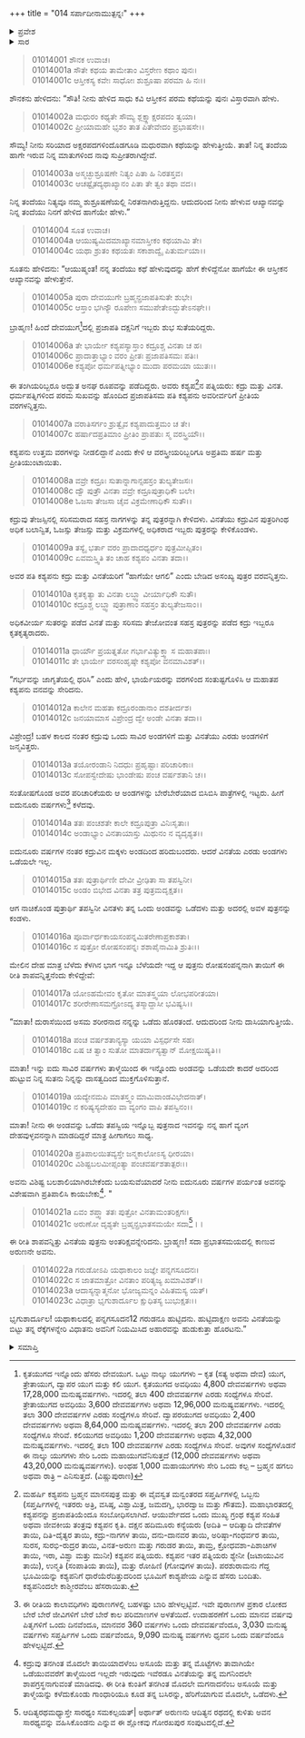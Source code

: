 +++
title = "014 ಸರ್ಪಾದೀನಾಮುತ್ಪನ್ನಃ"
+++

<details><summary>ಪ್ರವೇಶ</summary>


।।   ಓಂ ಓಂ ನಮೋ ನಾರಾಯಣಾಯ।।   ಶ್ರೀ ವೇದವ್ಯಾಸಾಯ ನಮಃ ।।

ಶ್ರೀ ಕೃಷ್ಣದ್ವೈಪಾಯನ ವೇದವ್ಯಾಸ ವಿರಚಿತ  

**ಶ್ರೀ ಮಹಾಭಾರತ**

**ಆದಿ ಪರ್ವ**

**ಆಸ್ತೀಕ ಪರ್ವ**

**ಅಧ್ಯಾಯ 14**

</details>


<details><summary>ಸಾರ</summary>

ಕಶ್ಯಪನ ಪತ್ನಿಯರಾದ ವಿನತೆ ಮತ್ತು ಕದ್ರುವಿಗೆ ಸಂತಾನಪ್ರಾಪ್ತಿ (1-10). ಹುಟ್ಟಿದ ಅರುಣನು ತಾಯಿ ಕದ್ರುವಿಗೆ ಶಾಪವಿತ್ತುದು (11-20). ಗರುಡನ ಜನನ (21-23).
</details>



> 01014001 ಶೌನಕ ಉವಾಚ।  
01014001a ಸೌತೇ ಕಥಯ ತಾಮೇತಾಂ ವಿಸ್ತರೇಣ ಕಥಾಂ ಪುನಃ।  
01014001c ಆಸ್ತೀಕಸ್ಯ ಕವೇಃ ಸಾಧೋಃ ಶುಶ್ರೂಷಾ ಪರಮಾ ಹಿ ನಃ।।

ಶೌನಕನು ಹೇಳಿದನು: “ಸೌತಿ! ನೀನು ಹೇಳಿದ ಸಾಧು ಕವಿ ಆಸ್ತೀಕನ ಪರಮ ಕಥೆಯನ್ನು ಪುನಃ ವಿಸ್ತಾರವಾಗಿ ಹೇಳು.

> 01014002a ಮಧುರಂ ಕಥ್ಯತೇ ಸೌಮ್ಯ ಶ್ಲಕ್ಷ್ಣಾಕ್ಷರಪದಂ ತ್ವಯಾ।   
01014002c ಪ್ರೀಯಾಮಹೇ ಭೃಶಂ ತಾತ ಪಿತೇವೇದಂ ಪ್ರಭಾಷಸೇ।।

ಸೌಮ್ಯ! ನೀನು ಸರಿಯಾದ ಅಕ್ಷರಪದಗಳಿಂದೊಡಗೂಡಿ ಮಧುರವಾಗಿ ಕಥೆಯನ್ನು ಹೇಳುತ್ತೀಯೆ. ತಾತ! ನಿನ್ನ ತಂದೆಯ ಹಾಗೇ ಇರುವ ನಿನ್ನ ಮಾತುಗಳಿಂದ ನಾವು ಸುಪ್ರೀತರಾಗಿದ್ದೇವೆ.

> 01014003a ಅಸ್ಮಚ್ಛುಶ್ರೂಷಣೇ ನಿತ್ಯಂ ಪಿತಾ ಹಿ ನಿರತಸ್ತವ।  
01014003c ಆಚಷ್ಟೈತದ್ಯಥಾಖ್ಯಾನಂ ಪಿತಾ ತೇ ತ್ವಂ ತಥಾ ವದ।।

ನಿನ್ನ ತಂದೆಯು ನಿತ್ಯವೂ ನಮ್ಮ ಶುಶ್ರೂಷಣೆಯಲ್ಲಿ ನಿರತನಾಗಿರುತ್ತಿದ್ದನು. ಆದುದರಿಂದ ನೀನು ಹೇಳುವ ಆಖ್ಯಾನವನ್ನು ನಿನ್ನ ತಂದೆಯು ನಿನಗೆ ಹೇಳಿದ ಹಾಗೆಯೇ ಹೇಳು.”

> 01014004 ಸೂತ ಉವಾಚ।  
01014004a ಆಯುಷ್ಯಮಿದಮಾಖ್ಯಾನಮಾಸ್ತೀಕಂ ಕಥಯಾಮಿ ತೇ।  
01014004c ಯಥಾ ಶ್ರುತಂ ಕಥಯತಃ ಸಕಾಶಾದ್ವೈ ಪಿತುರ್ಮಯಾ।।

ಸೂತನು ಹೇಳಿದನು: “ಆಯುಷ್ಮಂತ! ನನ್ನ ತಂದೆಯು ಕಥೆ ಹೇಳುವುದನ್ನು ಹೇಗೆ ಕೇಳಿದ್ದೆನೋ ಹಾಗೆಯೇ ಈ ಆಸ್ತೀಕನ ಆಖ್ಯಾನವನ್ನು ಹೇಳುತ್ತೇನೆ.

> 01014005a ಪುರಾ ದೇವಯುಗೇ ಬ್ರಹ್ಮನ್ಪ್ರಜಾಪತಿಸುತೇ ಶುಭೇ।  
01014005c ಆಸ್ತಾಂ ಭಗಿನ್ಯೌ ರೂಪೇಣ ಸಮುಪೇತೇಽದ್ಭುತೇಽನಘೇ।।

ಬ್ರಾಹ್ಮಣ! ಹಿಂದೆ ದೇವಯುಗ[^1]ದಲ್ಲಿ ಪ್ರಜಾಪತಿ ದಕ್ಷನಿಗೆ ಇಬ್ಬರು ಶುಭ ಸುತೆಯರಿದ್ದರು.

> 01014006a ತೇ ಭಾರ್ಯೇ ಕಶ್ಯಪಸ್ಯಾಸ್ತಾಂ ಕದ್ರೂಶ್ಚ ವಿನತಾ ಚ ಹ।  
01014006c ಪ್ರಾದಾತ್ತಾಭ್ಯಾಂ ವರಂ ಪ್ರೀತಃ ಪ್ರಜಾಪತಿಸಮಃ ಪತಿಃ।  
01014006e ಕಶ್ಯಪೋ ಧರ್ಮಪತ್ನೀಭ್ಯಾಂ ಮುದಾ ಪರಮಯಾ ಯುತಃ।।

ಈ ತಂಗಿಯರಿಬ್ಬರೂ ಅದ್ಭುತ ಅನಘ ರೂಪವನ್ನು ಪಡೆದಿದ್ದರು. ಅವರು ಕಶ್ಯಪ[^2]ನ ಪತ್ನಿಯರು: ಕದ್ರು ಮತ್ತು ವಿನತ. ಧರ್ಮಪತ್ನಿಗಳಿಂದ ಪರಮ ಸುಖವನ್ನು ಹೊಂದಿದ ಪ್ರಜಾಪತಿಸಮ ಪತಿ ಕಶ್ಯಪನು ಅವರೀರ್ವರಿಗೆ ಪ್ರೀತಿಯ ವರಗಳನ್ನಿತ್ತನು.

> 01014007a ವರಾತಿಸರ್ಗಂ ಶ್ರುತ್ವೈವ ಕಶ್ಯಪಾದುತ್ತಮಂ ಚ ತೇ।  
01014007c ಹರ್ಷಾದಪ್ರತಿಮಾಂ ಪ್ರೀತಿಂ ಪ್ರಾಪತುಃ ಸ್ಮ ವರಸ್ತ್ರಿಯೌ।।

ಕಶ್ಯಪನು ಉತ್ತಮ ವರಗಳನ್ನು ನೀಡಲಿದ್ದಾನೆ ಎಂದು ಕೇಳಿ ಆ ವರಸ್ತ್ರೀಯರಿಬ್ಬರಿಗೂ ಅಪ್ರತಿಮ ಹರ್ಷ ಮತ್ತು ಪ್ರೀತಿಯುಂಟಾಯಿತು.

> 01014008a ವವ್ರೇ ಕದ್ರೂಃ ಸುತಾನ್ನಾಗಾನ್ಸಹಸ್ರಂ ತುಲ್ಯತೇಜಸಃ।  
01014008c ದ್ವೌ ಪುತ್ರೌ ವಿನತಾ ವವ್ರೇ ಕದ್ರೂಪುತ್ರಾಧಿಕೌ ಬಲೇ।  
01014008e ಓಜಸಾ ತೇಜಸಾ ಚೈವ ವಿಕ್ರಮೇಣಾಧಿಕೌ ಸುತೌ।।

ಕದ್ರುವು ತೇಜಸ್ಸಿನಲ್ಲಿ ಸರಿಸಮರಾದ ಸಹಸ್ರ ನಾಗಗಳನ್ನು ತನ್ನ ಪುತ್ರರನ್ನಾಗಿ ಕೇಳಿದಳು. ವಿನತೆಯು ಕದ್ರುವಿನ ಪುತ್ರರಿಗಿಂಥ ಅಧಿಕ ಬಲಾನ್ವಿತ, ಓಜಸ್ಸು ತೇಜಸ್ಸು ಮತ್ತು ವಿಕ್ರಮಗಳಲ್ಲಿ ಅಧಿಕರಾದ ಇಬ್ಬರು ಪುತ್ರರನ್ನು ಕೇಳಿಕೊಂಡಳು.

> 01014009a ತಸ್ಯೈ ಭರ್ತಾ ವರಂ ಪ್ರಾದಾದಧ್ಯರ್ಧಂ ಪುತ್ರಮೀಪ್ಸಿತಂ।  
01014009c ಏವಮಸ್ತ್ವಿತಿ ತಂ ಚಾಹ ಕಶ್ಯಪಂ ವಿನತಾ ತದಾ।।

ಅವರ ಪತಿ ಕಶ್ಯಪನು ಕದ್ರು ಮತ್ತು ವಿನತೆಯರಿಗೆ “ಹಾಗೆಯೇ ಆಗಲಿ” ಎಂದು ಬೇಡಿದ ಅಸಂಖ್ಯ ಪುತ್ರರ ವರವನ್ನಿತ್ತನು.

> 01014010a ಕೃತಕೃತ್ಯಾ ತು ವಿನತಾ ಲಬ್ಧ್ವಾ ವೀರ್ಯಾಧಿಕೌ ಸುತೌ।  
01014010c ಕದ್ರೂಶ್ಚ ಲಬ್ಧ್ವಾ ಪುತ್ರಾಣಾಂ ಸಹಸ್ರಂ ತುಲ್ಯತೇಜಸಾಂ।।

ಅಧಿಕವೀರ್ಯ ಸುತರನ್ನು ಪಡೆದ ವಿನತೆ ಮತ್ತು ಸರಿಸಮ ತೇಜೋವಂತ ಸಹಸ್ರ ಪುತ್ರರನ್ನು ಪಡೆದ ಕದ್ರು ಇಬ್ಬರೂ ಕೃತಕೃತ್ಯರಾದರು.

> 01014011a ಧಾರ್ಯೌ ಪ್ರಯತ್ನತೋ ಗರ್ಭಾವಿತ್ಯುಕ್ತ್ವಾ ಸ ಮಹಾತಪಾಃ।  
01014011c ತೇ ಭಾರ್ಯೇ ವರಸಂಹೃಷ್ಠೇ ಕಶ್ಯಪೋ ವನಮಾವಿಶತ್।।

“ಗರ್ಭವನ್ನು ಜಾಗೃತೆಯಲ್ಲಿ ಧರಿಸಿ” ಎಂದು ಹೇಳಿ, ಭಾರ್ಯೆಯರನ್ನು ವರಗಳಿಂದ ಸಂತುಷ್ಟಗೊಳಿಸಿ ಆ ಮಹಾತಪ ಕಶ್ಯಪನು ವನವನ್ನು ಸೇರಿದನು.

> 01014012a ಕಾಲೇನ ಮಹತಾ ಕದ್ರೂರಂಡಾನಾಂ ದಶತೀರ್ದಶ।  
01014012c ಜನಯಾಮಾಸ ವಿಪ್ರೇಂದ್ರ ದ್ವೇ ಅಂಡೇ ವಿನತಾ ತದಾ।।

ವಿಪ್ರೇಂದ್ರ! ಬಹಳ ಕಾಲದ ನಂತರ ಕದ್ರುವು ಒಂದು ಸಾವಿರ ಅಂಡಗಳಿಗೆ ಮತ್ತು ವಿನತೆಯು ಎರಡು ಅಂಡಗಳಿಗೆ ಜನ್ಮವಿತ್ತರು.

> 01014013a ತಯೋರಂಡಾನಿ ನಿದಧುಃ ಪ್ರಹೃಷ್ಟಾಃ ಪರಿಚಾರಿಕಾಃ।  
01014013c ಸೋಪಸ್ವೇದೇಷು ಭಾಂಡೇಷು ಪಂಚ ವರ್ಷಶತಾನಿ ಚ।।

ಸಂತೋಷಗೊಂಡ ಅವರ ಪರಿಚಾರಿಕೆಯರು ಆ ಅಂಡಗಳನ್ನು ಬೇರೆಬೇರೆಯಾದ ಬಿಸಿಬಿಸಿ ಪಾತ್ರೆಗಳಲ್ಲಿ ಇಟ್ಟರು. ಹೀಗೆ ಐದುನೂರು ವರ್ಷಗಳು[^3] ಕಳೆದವು.

> 01014014a ತತಃ ಪಂಚಶತೇ ಕಾಲೇ ಕದ್ರೂಪುತ್ರಾ ವಿನಿಃಸೃತಾಃ।  
01014014c ಅಂಡಾಭ್ಯಾಂ ವಿನತಾಯಾಸ್ತು ಮಿಥುನಂ ನ ವ್ಯದೃಶ್ಯತ।।

ಐದುನೂರು ವರ್ಷಗಳ ನಂತರ ಕದ್ರುವಿನ ಮಕ್ಕಳು ಅಂಡದಿಂದ ಹರಿದುಬಂದರು. ಆದರೆ ವಿನತೆಯ ಎರಡು ಅಂಡಗಳು ಒಡೆಯಲೇ ಇಲ್ಲ.

> 01014015a ತತಃ ಪುತ್ರಾರ್ಥಿಣೀ ದೇವೀ ವ್ರೀಢಿತಾ ಸಾ ತಪಸ್ವಿನೀ।  
01014015c ಅಂಡಂ ಬಿಭೇದ ವಿನತಾ ತತ್ರ ಪುತ್ರಮದೃಕ್ಷತ।।

ಆಗ ನಾಚಿಕೊಂಡ ಪುತ್ರಾರ್ಥಿ ತಪಸ್ವಿನೀ ವಿನತಳು ತನ್ನ ಒಂದು ಅಂಡವನ್ನು ಒಡೆದಳು ಮತ್ತು ಅದರಲ್ಲಿ ಅವಳ ಪುತ್ರನನ್ನು ಕಂಡಳು.

> 01014016a ಪೂರ್ವಾರ್ಧಕಾಯಸಂಪನ್ನಮಿತರೇಣಾಪ್ರಕಾಶತಾ।   
01014016c ಸ ಪುತ್ರೋ ರೋಷಸಂಪನ್ನಃ ಶಶಾಪೈನಾಮಿತಿ ಶ್ರುತಿಃ।।

ಮೇಲಿನ ದೇಹ ಮಾತ್ರ ಬೆಳೆದು ಕೆಳಗಿನ ಭಾಗ ಇನ್ನೂ ಬೆಳೆಯದೇ ಇದ್ದ ಆ ಪುತ್ರನು ರೋಷಸಂಪನ್ನನಾಗಿ ತಾಯಿಗೆ ಈ ರೀತಿ ಶಾಪವನ್ನಿತ್ತನೆಂದು ಕೇಳಿದ್ದೇವೆ:

> 01014017a ಯೋಽಹಮೇವಂ ಕೃತೋ ಮಾತಸ್ತ್ವಯಾ ಲೋಭಪರೀತಯಾ।  
01014017c ಶರೀರೇಣಾಸಮಗ್ರೋಽದ್ಯ ತಸ್ಮಾದ್ದಾಸೀ ಭವಿಷ್ಯಸಿ।।

“ಮಾತಾ! ದುರಾಸೆಯಿಂದ ಅಸಮ ಶರೀರನಾದ ನನ್ನನ್ನು ಒಡೆದು ಹೊರತಂದೆ. ಆದುದರಿಂದ ನೀನು ದಾಸಿಯಾಗುತ್ತೀಯೆ.

> 01014018a ಪಂಚ ವರ್ಷಶತಾನ್ಯಸ್ಯಾ ಯಯಾ ವಿಸ್ಪರ್ಧಸೇ ಸಹ।  
01014018c ಏಷ ಚ ತ್ವಾಂ ಸುತೋ ಮಾತರ್ದಾಸ್ಯತ್ವಾನ್ ಮೋಕ್ಷಯಿಷ್ಯತಿ।।

ಮಾತಾ! ಇನ್ನು ಐದು ಸಾವಿರ ವರ್ಷಗಳು ತಾಳ್ಮೆಯಿಂದ ಈ ಇನ್ನೊಂದು ಅಂಡವನ್ನು ಒಡೆಯದೇ ಕಾದರೆ ಅದರಿಂದ ಹುಟ್ಟುವ ನಿನ್ನ ಸುತನು ನಿನ್ನನ್ನು ದಾಸತ್ವದಿಂದ ಮುಕ್ತಗೊಳಿಸುತ್ತಾನೆ.

> 01014019a ಯದ್ಯೇನಮಪಿ ಮಾತಸ್ತ್ವಂ ಮಾಮಿವಾಂಡವಿಭೇದನಾತ್।  
01014019c ನ ಕರಿಷ್ಯಸ್ಯದೇಹಂ ವಾ ವ್ಯಂಗಂ ವಾಪಿ ತಪಸ್ವಿನಂ।।

ಮಾತಾ! ನೀನು ಈ ಅಂಡವನ್ನು ಒಡೆದು ತಪಸ್ವಿಯ ಇನ್ನೊಬ್ಬ ಪುತ್ರನಾದ ಇವನನ್ನು ನನ್ನ ಹಾಗೆ ವ್ಯಂಗ ದೇಹವುಳ್ಳವನನ್ನಾಗಿ ಮಾಡದಿದ್ದರೆ ಮಾತ್ರ ಹೀಗಾಗಲು ಸಾಧ್ಯ.

> 01014020a ಪ್ರತಿಪಾಲಯಿತವ್ಯಸ್ತೇ ಜನ್ಮಕಾಲೋಽಸ್ಯ ಧೀರಯಾ।  
01014020c ವಿಶಿಷ್ಟಬಲಮೀಪ್ಸಂತ್ಯಾ ಪಂಚವರ್ಷಶತಾತ್ಪರಃ।।

ಅವನು ವಿಶಿಷ್ಟ ಬಲಶಾಲಿಯಾಗಿರಬೇಕೆಂದು ಬಯಸುವೆಯಾದರೆ ನೀನು ಐದುನೂರು ವರ್ಷಗಳ ಪರ್ಯಂತ ಅವನನ್ನು ವಿಶೇಷವಾಗಿ ಪ್ರತಿಪಾಲಿಸಿ ಕಾಯಬೇಕು[^4]. "

> 01014021a ಏವಂ ಶಪ್ತ್ವಾ ತತಃ ಪುತ್ರೋ ವಿನತಾಮಂತರಿಕ್ಷಗಃ।  
01014021c ಅರುಣೋ ದೃಶ್ಯತೇ ಬ್ರಹ್ಮನ್ಪ್ರಭಾತಸಮಯೇ ಸದಾ[^5]।।

ಈ ರೀತಿ ಶಾಪವನ್ನಿತ್ತು ವಿನತೆಯ ಪುತ್ರನು ಅಂತರಿಕ್ಷವನ್ನೇರಿದನು. ಬ್ರಾಹ್ಮಣ! ಸದಾ ಪ್ರಭಾತಸಮಯದಲ್ಲಿ ಕಾಣುವ ಅರುಣನೇ ಅವನು.

> 01014022a ಗರುಡೋಽಪಿ ಯಥಾಕಾಲಂ ಜಜ್ಞೇ ಪನ್ನಗಸೂದನಃ।  
01014022c ಸ ಜಾತಮಾತ್ರೋ ವಿನತಾಂ ಪರಿತ್ಯಜ್ಯ ಖಮಾವಿಶತ್।।  
01014023a ಆದಾಸ್ಯನ್ನಾತ್ಮನೋ ಭೋಜ್ಯಮನ್ನಂ ವಿಹಿತಮಸ್ಯ ಯತ್।  
01014023c ವಿಧಾತ್ರಾ ಭೃಗುಶಾರ್ದೂಲ ಕ್ಷುಧಿತಸ್ಯ ಬುಭುಕ್ಷತಃ।।

ಭೃಗುಶಾರ್ದೂಲ! ಯಥಾಕಾಲದಲ್ಲಿ ಪನ್ನಗಸೂದನ12 ಗರುಡನೂ ಹುಟ್ಟಿದನು. ಹುಟ್ಟಿದಾಕ್ಷಣ ಅವನು ವಿನತೆಯನ್ನು ಬಿಟ್ಟು ತನ್ನ ರೆಕ್ಕೆಗಳನ್ನೇರಿ ವಿಧಾತನು ಅವನಿಗೆ ನಿಯಮಿಸಿದ ಅಹಾರವನ್ನು ಹುಡುಕುತ್ತಾ ಹೊರಟನು.”

<details><summary>ಸಮಾಪ್ತಿ</summary>

ಇತಿ ಶ್ರೀ ಮಹಾಭಾರತೇ ಆದಿಪರ್ವಣಿ ಆಸ್ತೀಕಪರ್ವಣಿ ಸರ್ಪಾದೀನಾಮುತ್ಪನ್ನೋ ನಾಮ ಚತುರ್ದಶೋಽಧ್ಯಾಯಃ।  
ಇದು ಶ್ರೀ ಮಹಾಭಾರತದಲ್ಲಿ ಆದಿಪರ್ವದಲ್ಲಿ ಆಸ್ತೀಕಪರ್ವದಲ್ಲಿ ಸರ್ಪಾದೀನಾಮುತ್ಪನ್ನ ಎಂಬ ಹದಿನಾಲ್ಕನೆಯ ಅಧ್ಯಾಯವು.
</details>

[^1]: ಕೃತಯುಗದ ಇನ್ನೊಂದು ಹೆಸರು ದೇವಯುಗ. ಒಟ್ಟು ನಾಲ್ಕು ಯುಗಗಳು – ಕೃತ (ಸತ್ಯ ಅಥವಾ ದೇವ) ಯುಗ, ತ್ರೇತಾಯುಗ, ದ್ವಾಪರ ಯುಗ ಮತ್ತು ಕಲಿ ಯುಗ. ಕೃತಯುಗದ ಅವಧಿಯು 4,800 ದೇವವರ್ಷಗಳು ಅಥವಾ 17,28,000 ಮನುಷ್ಯವರ್ಷಗಳು. ಇದರಲ್ಲಿ ತಲಾ 400 ದೇವವರ್ಷಗಳ ಎರಡು ಸಂಧ್ಯೆಗಳೂ ಸೇರಿವೆ. ತ್ರೇತಾಯುಗದ ಅವಧಿಯು 3,600 ದೇವವರ್ಷಗಳು ಅಥವಾ 12,96,000 ಮನುಷ್ಯವರ್ಷಗಳು. ಇದರಲ್ಲಿ ತಲಾ 300 ದೇವವರ್ಷಗಳ ಎರಡು ಸಂಧ್ಯೆಗಳೂ ಸೇರಿವೆ. ದ್ವಾಪರಯುಗದ ಅವಧಿಯು 2,400 ದೇವವರ್ಷಗಳು ಅಥವಾ 8,64,000 ಮನುಷ್ಯವರ್ಷಗಳು. ಇದರಲ್ಲಿ ತಲಾ 200 ದೇವವರ್ಷಗಳ ಎರಡು ಸಂಧ್ಯೆಗಳೂ ಸೇರಿವೆ. ಕಲಿಯುಗದ ಅವಧಿಯು 1,200 ದೇವವರ್ಷಗಳು ಅಥವಾ 4,32,000 ಮನುಷ್ಯವರ್ಷಗಳು. ಇದರಲ್ಲಿ ತಲಾ 100 ದೇವವರ್ಷಗಳ ಎರಡು ಸಂಧ್ಯೆಗಳೂ ಸೇರಿವೆ. ಅವುಗಳ ಸಂಧ್ಯೆಗಳೊಡನೆ ಈ ನಾಲ್ಕು ಯುಗಗಳು ಸೇರಿ ಒಂದು ಮಹಾಯುಗವೆನಿಸುತ್ತದೆ (12,000 ದೇವವರ್ಷಗಳು ಅಥವಾ 43,20,000 ಮನುಷ್ಯವರ್ಷಗಳು). ಅಂಥಹ 1,000 ಮಹಾಯುಗಗಳು ಸೇರಿ ಒಂದು ಕಲ್ಪ – ಬ್ರಹ್ಮನ ಹಗಲು ಅಥವಾ ರಾತ್ರಿ – ಎನಿಸುತ್ತದೆ. (ವಿಷ್ಣುಪುರಾಣ)

[^2]: ಮಹರ್ಷಿ ಕಶ್ಯಪನು ಬ್ರಹ್ಮನ ಮಾನಸಪುತ್ರ ಮತ್ತು ಈ ವೈವಸ್ವತ ಮನ್ವಂತರದ ಸಪ್ತರ್ಷಿಗಳಲ್ಲಿ ಒಬ್ಬನು (ಸಪ್ತರ್ಷಿಗಳಲ್ಲಿ ಇತರರು ಅತ್ರಿ, ವಸಿಷ್ಠ, ವಿಶ್ವಾಮಿತ್ರ, ಜಮದಗ್ನಿ, ಭಾರದ್ವಾಜ ಮತ್ತು ಗೌತಮ). ಮಹಾಭಾರತದಲ್ಲಿ ಕಶ್ಯಪನನ್ನು ಪ್ರಜಾಪತಿಯೆಂದೂ ಸಂಬೋಧಿಸಲಾಗಿದೆ. ಆಯುರ್ವೇದದ ಒಂದು ಮುಖ್ಯ ಗ್ರಂಥ ಕಶ್ಯಪ ಸಂಹಿತ ಅಥವಾ ಜೀವಕೀಯ ತಂತ್ರವು ಕಶ್ಯಪನ ಕೃತಿ. ದಕ್ಷನ ಹದಿಮೂರು ಕನ್ಯೆಯರು (ಅದಿತಿ – ಆದಿತ್ಯಾದಿ ದೇವತೆಗಳ ತಾಯಿ, ದಿತಿ-ದೈತ್ಯರ ತಾಯಿ, ಕದ್ರು-ನಾಗಗಳ ತಾಯಿ, ದನು-ದಾನವರ ತಾಯಿ, ಅರಿಷ್ಠಾ-ಗಂಧರ್ವರ ತಾಯಿ, ಸುರಸ, ಸುರಭಿ-ರುದ್ರರ ತಾಯಿ, ವಿನತ-ಅರುಣ ಮತ್ತು ಗರುಡರ ತಾಯಿ, ತಾಮ್ರ, ಕ್ರೋಧವಶಾ-ಪಿಶಾಚಿಗಳ ತಾಯಿ, ಇರಾ, ವಿಶ್ವಾ ಮತ್ತು ಮುನೀ) ಕಶ್ಯಪನ ಪತ್ನಿಯರು. ಕಶ್ಯಪನ ಇತರ ಪತ್ನಿಯರು ಶ್ಯೇನೀ (ಜಟಾಯುವಿನ ತಾಯಿ), ಉನ್ಮತಿ (ಸಂಪಾತಿಯ ತಾಯಿ), ಮತ್ತು ರೋಹಿಣಿ (ಗೋವುಗಳ ತಾಯಿ). ಪರಶುರಾಮನು ಗೆದ್ದ ಭೂಮಿಯನ್ನು ಕಶ್ಯಪನಿಗೆ ಧಾರೆಯೆರೆದಿತ್ತುದರಿಂದ ಭೂಮಿಗೆ ಕಾಶ್ಯಪೇಯ ಎನ್ನುವ ಹೆಸರು ಬಂದಿತು. ಕಶ್ಯಪನಿಂದಲೇ ಕಾಶ್ಮೀರವೆಂಬ ಹೆಸರಾಯಿತು.

[^3]: ಈ ರೀತಿಯ ಕಾಲಾವಧಿಗಳು ಪುರಾಣಗಳಲ್ಲಿ ಬಹಳಷ್ಟು ಬಾರಿ ಹೇಳಲ್ಪಟ್ಟಿವೆ. ಇವೇ ಪುರಾಣಗಳ ಪ್ರಕಾರ ಲೋಕದ ಬೇರೆ ಬೇರೆ ಜೀವಿಗಳಿಗೆ ಬೇರೆ ಬೇರೆ ಕಾಲ ಪರಿಮಾಣಗಳ ಅಳತೆಯಿದೆ. ಉದಾಹರಣೆಗೆ ಒಂದು ಮಾನವ ವರ್ಷವು ಪಿತೃಗಳಿಗೆ ಒಂದು ದಿನವೆಂದೂ, ಮಾನವರ 360 ವರ್ಷಗಳು ಒಂದು ದೇವವರ್ಷವೆಂದೂ, 3,030 ಮನುಷ್ಯ ವರ್ಷಗಳು ಸಪ್ತರ್ಷಿಗಳ ಒಂದು ವರ್ಷವೆಂದೂ, 9,090 ಮನುಷ್ಯ ವರ್ಷಗಳು ಧೃವನ ಒಂದು ವರ್ಷವೆಂದೂ ಹೇಳಲ್ಪಟ್ಟಿದೆ.

[^4]: ಕದ್ರುವು ತನಗಿಂತ ಮೊದಲೇ ತಾಯಿಯಾದಳೆಂಬ ಅಸೂಯೆ ಮತ್ತು ತನ್ನ ಮೊಟ್ಟೆಗಳು ತಾವಾಗಿಯೇ ಒಡೆಯುವವರೆಗೆ ತಾಳ್ಮೆಯಿಂದ ಇಲ್ಲದೇ ಇರುವುದು ಇವೆರಡೂ ವಿನತೆಯನ್ನು ತನ್ನ ಮಗನಿಂದಲೇ ಶಾಪಗ್ರಸ್ಥನಾಗುವಂತೆ ಮಾಡಿದವು. ಈ ರೀತಿ ಕುಂತಿಗೆ ತನಗಿಂತ ಮೊದಲೇ ಮಗನಾದನೆಂಬ ಅಸೂಯೆ ಮತ್ತು ತಾಳ್ಮೆಯನ್ನು ಕಳೆದುಕೊಂಡು ಗಾಂಧಾರಿಯೂ ಕೂಡ ತನ್ನ ಬಸಿರನ್ನು, ಹೆರಿಗೆಯಾಗುವ ಮೊದಲೇ, ಒಡೆದಳು.

[^5]: ಆದಿತ್ಯರಥಮಧ್ಯಾಸ್ತೇ ಸಾರಥ್ಯಂ ಸಮಕಲ್ಪಯತ್| ಅರ್ಥಾತ್ ಅರುಣನು ಆದಿತ್ಯನ ರಥದಲ್ಲಿ ಕುಳಿತು ಅವನ ಸಾರಥ್ಯವನ್ನು ವಹಿಸಿಕೊಂಡನು ಎನ್ನುವ ಈ ಶ್ಲೋಕವು ಗೋರಖಪುರ ಸಂಪುಟದಲ್ಲಿದೆ.